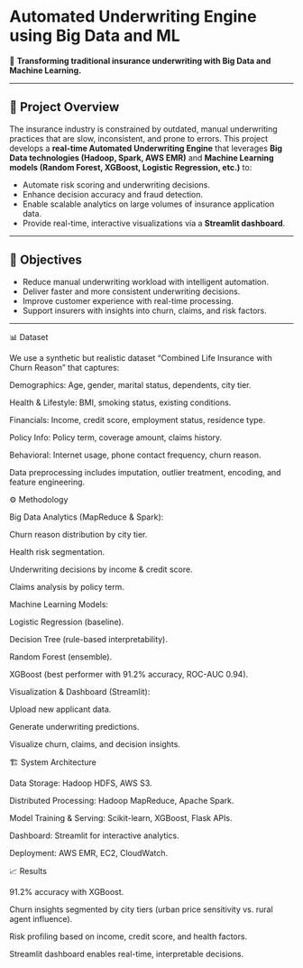 # Automated Underwriting Engine using Big Data and ML  

🚀 **Transforming traditional insurance underwriting with Big Data and Machine Learning.**  

---

## 📌 Project Overview  
The insurance industry is constrained by outdated, manual underwriting practices that are slow, inconsistent, and prone to errors. This project develops a **real-time Automated Underwriting Engine** that leverages **Big Data technologies (Hadoop, Spark, AWS EMR)** and **Machine Learning models (Random Forest, XGBoost, Logistic Regression, etc.)** to:  

- Automate risk scoring and underwriting decisions.  
- Enhance decision accuracy and fraud detection.  
- Enable scalable analytics on large volumes of insurance application data.  
- Provide real-time, interactive visualizations via a **Streamlit dashboard**.  

---

## 🎯 Objectives  
- Reduce manual underwriting workload with intelligent automation.  
- Deliver faster and more consistent underwriting decisions.  
- Improve customer experience with real-time processing.  
- Support insurers with insights into churn, claims, and risk factors.  

---
📊 Dataset

We use a synthetic but realistic dataset “Combined Life Insurance with Churn Reason” that captures:

Demographics: Age, gender, marital status, dependents, city tier.

Health & Lifestyle: BMI, smoking status, existing conditions.

Financials: Income, credit score, employment status, residence type.

Policy Info: Policy term, coverage amount, claims history.

Behavioral: Internet usage, phone contact frequency, churn reason.

Data preprocessing includes imputation, outlier treatment, encoding, and feature engineering.

⚙️ Methodology

Big Data Analytics (MapReduce & Spark):

Churn reason distribution by city tier.

Health risk segmentation.

Underwriting decisions by income & credit score.

Claims analysis by policy term.

Machine Learning Models:

Logistic Regression (baseline).

Decision Tree (rule-based interpretability).

Random Forest (ensemble).

XGBoost (best performer with 91.2% accuracy, ROC-AUC 0.94).

Visualization & Dashboard (Streamlit):

Upload new applicant data.

Generate underwriting predictions.

Visualize churn, claims, and decision insights.

🏗️ System Architecture

Data Storage: Hadoop HDFS, AWS S3.

Distributed Processing: Hadoop MapReduce, Apache Spark.

Model Training & Serving: Scikit-learn, XGBoost, Flask APIs.

Dashboard: Streamlit for interactive analytics.

Deployment: AWS EMR, EC2, CloudWatch.

📈 Results

91.2% accuracy with XGBoost.

Churn insights segmented by city tiers (urban price sensitivity vs. rural agent influence).

Risk profiling based on income, credit score, and health factors.

Streamlit dashboard enables real-time, interpretable decisions.
